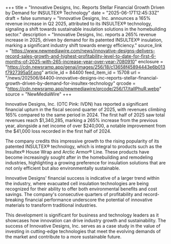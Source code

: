+++
title = "Innovative Designs, Inc. Reports Stellar Financial Growth Driven by Demand for INSULTEX® Technology"
date = "2025-06-17T12:45:33Z"
draft = false
summary = "Innovative Designs, Inc. announces a 165% revenue increase in Q2 2025, attributed to its INSULTEX® technology, signaling a shift towards sustainable insulation solutions in the homebuilding sector."
description = "Innovative Designs, Inc. reports a 265% revenue increase in 2025, driven by demand for its patented INSULTEX® insulation, marking a significant industry shift towards energy efficiency."
source_link = "https://www.newmediawire.com/news/innovative-designs-delivers-record-sales-growth-and-highest-profitability-level-to-date-for-first-6-months-of-2025-with-265-increase-year-over-year-7080910"
enclosure = "https://cdn.newsramp.app/genai/images/256/18/c13658f45894443e6b013f7927395a5f.png"
article_id = 84400
feed_item_id = 15708
url = "/news/202506/84400-innovative-designs-inc-reports-stellar-financial-growth-driven-by-demand-for-insultex-technology"
qrcode = "https://cdn.newsramp.app/newmediawire/qrcode/256/17/tallPhuR.webp"
source = "NewMediaWire"
+++

<p>Innovative Designs, Inc. (OTC Pink: IVDN) has reported a significant financial upturn in the fiscal second quarter of 2025, with revenues climbing 165% compared to the same period in 2024. The first half of 2025 saw total revenues reach $1,340,285, marking a 265% increase from the previous year, alongside a net income of over $240,000, a notable improvement from the $41,000 loss recorded in the first half of 2024.</p><p>The company credits this impressive growth to the rising popularity of its patented INSULTEX® technology, which is integral to products such as the Insultex® House Wrap and Arctic Armor® Line. These products have become increasingly sought after in the homebuilding and remodeling industries, highlighting a growing preference for insulation solutions that are not only efficient but also environmentally sustainable.</p><p>Innovative Designs' financial success is indicative of a larger trend within the industry, where evacuated cell insulation technologies are being recognized for their ability to offer both environmental benefits and cost savings. The company's consecutive quarters of profitability and record-breaking financial performance underscore the potential of innovative materials to transform traditional industries.</p><p>This development is significant for business and technology leaders as it showcases how innovation can drive industry growth and sustainability. The success of Innovative Designs, Inc. serves as a case study in the value of investing in cutting-edge technologies that meet the evolving demands of the market and contribute to a more sustainable future.</p>
